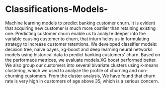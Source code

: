# Classifications-Models-
Machine learning models to predict banking customer churn. 
It is evident that acquiring new customer is much more costlier than retaining existing one. Predicting customer churn enable us to analyze deeper into the variable causing customer to churn, that inturn helps us in formulating strategy to increase customer retentions. We developed classifier models: decision tree, naive bayes, xg-boost and deep learning neural networks models using historical data to predict banking customers' churn. Based on the performace metrices, we evaluate models.XG boost performed better. We also group our customers into several bivariate clusters using k-means clustering, which we used to analyze the profile of churning and non-churning customers. From the cluster analysis, We have found that churn rate is very high in customers of age above 35, which is a serious concern.
